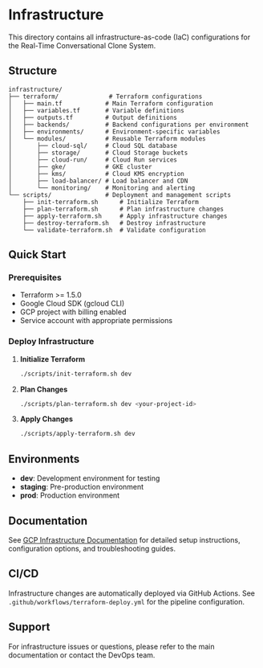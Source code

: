 # Infrastructure

This directory contains all infrastructure-as-code (IaC) configurations for the Real-Time Conversational Clone System.

## Structure

```
infrastructure/
├── terraform/              # Terraform configurations
│   ├── main.tf            # Main Terraform configuration
│   ├── variables.tf       # Variable definitions
│   ├── outputs.tf         # Output definitions
│   ├── backends/          # Backend configurations per environment
│   ├── environments/      # Environment-specific variables
│   └── modules/           # Reusable Terraform modules
│       ├── cloud-sql/     # Cloud SQL database
│       ├── storage/       # Cloud Storage buckets
│       ├── cloud-run/     # Cloud Run services
│       ├── gke/           # GKE cluster
│       ├── kms/           # Cloud KMS encryption
│       ├── load-balancer/ # Load balancer and CDN
│       └── monitoring/    # Monitoring and alerting
└── scripts/               # Deployment and management scripts
    ├── init-terraform.sh      # Initialize Terraform
    ├── plan-terraform.sh      # Plan infrastructure changes
    ├── apply-terraform.sh     # Apply infrastructure changes
    ├── destroy-terraform.sh   # Destroy infrastructure
    └── validate-terraform.sh  # Validate configuration
```

## Quick Start

### Prerequisites

- Terraform >= 1.5.0
- Google Cloud SDK (gcloud CLI)
- GCP project with billing enabled
- Service account with appropriate permissions

### Deploy Infrastructure

1. **Initialize Terraform**

   ```bash
   ./scripts/init-terraform.sh dev
   ```

2. **Plan Changes**

   ```bash
   ./scripts/plan-terraform.sh dev <your-project-id>
   ```

3. **Apply Changes**
   ```bash
   ./scripts/apply-terraform.sh dev
   ```

## Environments

- **dev**: Development environment for testing
- **staging**: Pre-production environment
- **prod**: Production environment

## Documentation

See [GCP Infrastructure Documentation](../docs/GCP-INFRASTRUCTURE.md) for detailed setup instructions, configuration options, and troubleshooting guides.

## CI/CD

Infrastructure changes are automatically deployed via GitHub Actions. See `.github/workflows/terraform-deploy.yml` for the pipeline configuration.

## Support

For infrastructure issues or questions, please refer to the main documentation or contact the DevOps team.
